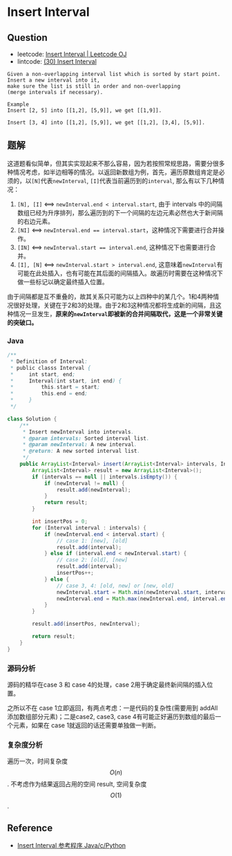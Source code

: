 # Insert Interval

## Question

- leetcode: [Insert Interval | Leetcode OJ](https://leetcode.com/problems/insert-interval/)
- lintcode: [(30) Insert Interval](http://www.lintcode.com/en/problem/insert-interval/)

```
Given a non-overlapping interval list which is sorted by start point.
Insert a new interval into it,
make sure the list is still in order and non-overlapping
(merge intervals if necessary).

Example
Insert [2, 5] into [[1,2], [5,9]], we get [[1,9]].

Insert [3, 4] into [[1,2], [5,9]], we get [[1,2], [3,4], [5,9]].
```

## 题解

这道题看似简单，但其实实现起来不那么容易，因为若按照常规思路，需要分很多种情况考虑，如半边相等的情况。以返回新数组为例，首先，遍历原数组肯定是必须的，以`[N]`代表`newInterval`, `[I]`代表当前遍历到的`interval`, 那么有以下几种情况：

1. `[N], [I]` <==> `newInterval.end < interval.start`, 由于 intervals 中的间隔数组已经为升序排列，那么遍历到的下一个间隔的左边元素必然也大于新间隔的右边元素。
2. `[NI]` <==> `newInterval.end == interval.start`，这种情况下需要进行合并操作。
3. `[IN]` <==> `newInterval.start == interval.end`, 这种情况下也需要进行合并。
4. `[I], [N]` <==> `newInterval.start > interval.end`, 这意味着`newInterval`有可能在此处插入，也有可能在其后面的间隔插入。故遍历时需要在这种情况下做一些标记以确定最终插入位置。

由于间隔都是互不重叠的，故其关系只可能为以上四种中的某几个。1和4两种情况很好处理，关键在于2和3的处理。由于2和3这种情况都将生成新的间隔，且这种情况一旦发生，**原来的`newInterval`即被新的合并间隔取代，这是一个非常关键的突破口。**

### Java

```java
/**
 * Definition of Interval:
 * public classs Interval {
 *     int start, end;
 *     Interval(int start, int end) {
 *         this.start = start;
 *         this.end = end;
 *     }
 */

class Solution {
    /**
     * Insert newInterval into intervals.
     * @param intervals: Sorted interval list.
     * @param newInterval: A new interval.
     * @return: A new sorted interval list.
     */
    public ArrayList<Interval> insert(ArrayList<Interval> intervals, Interval newInterval) {
        ArrayList<Interval> result = new ArrayList<Interval>();
        if (intervals == null || intervals.isEmpty()) {
            if (newInterval != null) {
                result.add(newInterval);
            }
            return result;
        }

        int insertPos = 0;
        for (Interval interval : intervals) {
            if (newInterval.end < interval.start) {
                // case 1: [new], [old]
                result.add(interval);
            } else if (interval.end < newInterval.start) {
                // case 2: [old], [new]
                result.add(interval);
                insertPos++;
            } else {
                // case 3, 4: [old, new] or [new, old]
                newInterval.start = Math.min(newInterval.start, interval.start);
                newInterval.end = Math.max(newInterval.end, interval.end);
            }
        }

        result.add(insertPos, newInterval);

        return result;
    }
}
```

### 源码分析

源码的精华在case 3 和 case 4的处理，case 2用于确定最终新间隔的插入位置。

之所以不在 case 1立即返回，有两点考虑：一是代码的复杂性(需要用到 addAll 添加数组部分元素)；二是case2, case3, case 4有可能正好遍历到数组的最后一个元素，如果在 case 1就返回的话还需要单独做一判断。

### 复杂度分析

遍历一次，时间复杂度 $$O(n)$$. 不考虑作为结果返回占用的空间 result, 空间复杂度 $$O(1)$$.

## Reference

- [Insert Interval 参考程序 Java/c/Python](http://www.jiuzhang.com/solutions/insert-interval/)
